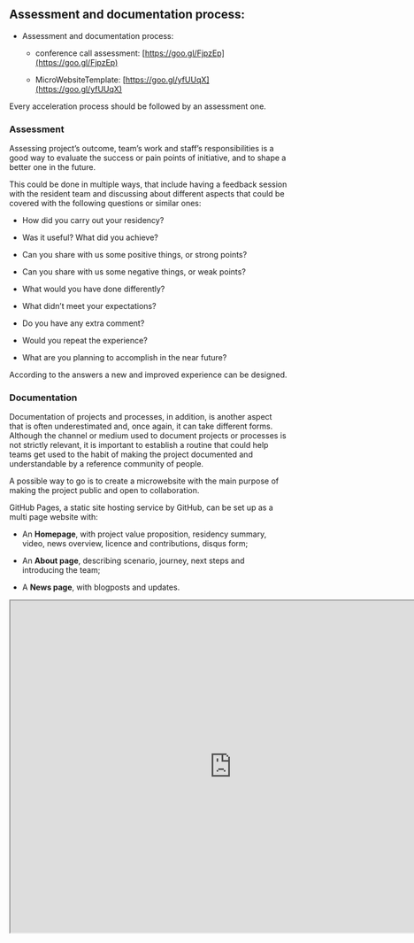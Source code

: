 
## Assessment and documentation process:

* Assessment and documentation process:

  - conference call assessment: [https://goo.gl/FjpzEp](https://goo.gl/FjpzEp)

  - MicroWebsiteTemplate: [https://goo.gl/yfUUqX](https://goo.gl/yfUUqX)


<!-- * Assessment and documentation process:

  - conference call assessment: [https://goo.gl/FjpzEp](https://goo.gl/FjpzEp)

  - MicroWebsiteTemplate: [https://goo.gl/yfUUqX](https://goo.gl/yfUUqX) -->

Every acceleration process should be followed by an assessment one.

### Assessment

Assessing project’s outcome, team’s work and staff’s responsibilities is a good way to evaluate the success or pain points of initiative, and to shape a better one in the future.

This could be done in multiple ways, that include having a feedback session with the resident team and discussing about different aspects that could be covered with the following questions or similar ones:

* How did you carry out your residency?

* Was it useful? What did you achieve?

* Can you share with us some positive things, or strong points?

* Can you share with us some negative things, or weak points?

* What would you have done differently?

* What didn’t meet your expectations?

* Do you have any extra comment?

* Would you repeat the experience?

* What are you planning to accomplish in the near future?

According to the answers a new and improved experience can be designed.


### Documentation

Documentation of projects and processes, in addition, is another aspect that is often underestimated and, once again, it can take different forms. Although the channel or medium used to document projects or processes is not strictly relevant, it is important to establish a routine that could help teams get used to the habit of making the project documented and understandable by a reference community of people.

A possible way to go is to create a microwebsite with the main purpose of making the project public and open to collaboration.

GitHub Pages, a static site hosting service by GitHub, can be set up as a multi page website with:

* An **Homepage**, with project value proposition, residency summary, video, news overview, licence and contributions, disqus form;

* An **About page**, describing scenario, journey, next steps and introducing the team;

* A **News page**, with blogposts and updates.

<iframe src="https://drive.google.com/file/d/1iHaQjCRfXx7LuG0e8sFHZ1_txlc9ZsCH/preview" width="800px" height="600px"></iframe>
